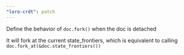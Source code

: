 ```yaml
---
"loro-crdt": patch
---
```


Define the behavior of `doc.fork()` when the doc is detached

It will fork at the current state_frontiers, which is equivalent to calling `doc.fork_at(&doc.state_frontiers())`
